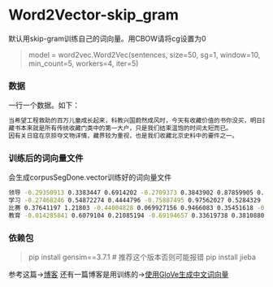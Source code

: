 # Word2Vector-skip_gram
默认用skip-gram训练自己的词向量。用CBOW请将cg设置为0
>model = word2vec.Word2Vec(sentences, size=50, sg=1, window=10, min_count=5, workers=4, iter=5)
### 数据
一行一个数据。如下：
```bash
当希望工程救助的百万儿童成长起来，科教兴国蔚然成风时，今天有收藏价值的书你没买，明日就叫你悔不当初！
藏书本来就是所有传统收藏门类中的第一大户，只是我们结束温饱的时间太短而已。
因有关日寇在京掠夺文物详情，藏界较为重视，也是我们收藏北京史料中的要件之一。
```
### 训练后的词向量文件
会生成corpusSegDone.vector训练好的词向量文件
```bash
领导 -0.29350913 0.3383447 0.6914202 -0.2709373 0.3843902 0.87859905 0.49312145 ...
学习 -0.27468246 0.54872274 0.4444796 -0.75887495 0.97562027 0.5284329 0.30799964 ...
比赛 0.37641197 1.21803 -0.44004828 0.069927156 0.9466083 0.35451618 -0.053610377 ...
教育 -0.014285841 0.6079104 0.21085194 -0.69194657 0.33619738 0.38108802 0.14272486 ...
````
### 依赖包
>pip install gensim==3.7.1    # 推荐这个版本否则可能报错
>pip install jieba

参考这篇->[博客](https://blog.csdn.net/qq_42491242/article/details/104782989 "https://blog.csdn.net/qq_42491242/article/details/104782989")
还有一篇博客是用训练的->[使用GloVe生成中文词向量](https://blog.csdn.net/weixin_40952784/article/details/100729036 'https://blog.csdn.net/weixin_40952784/article/details/100729036')